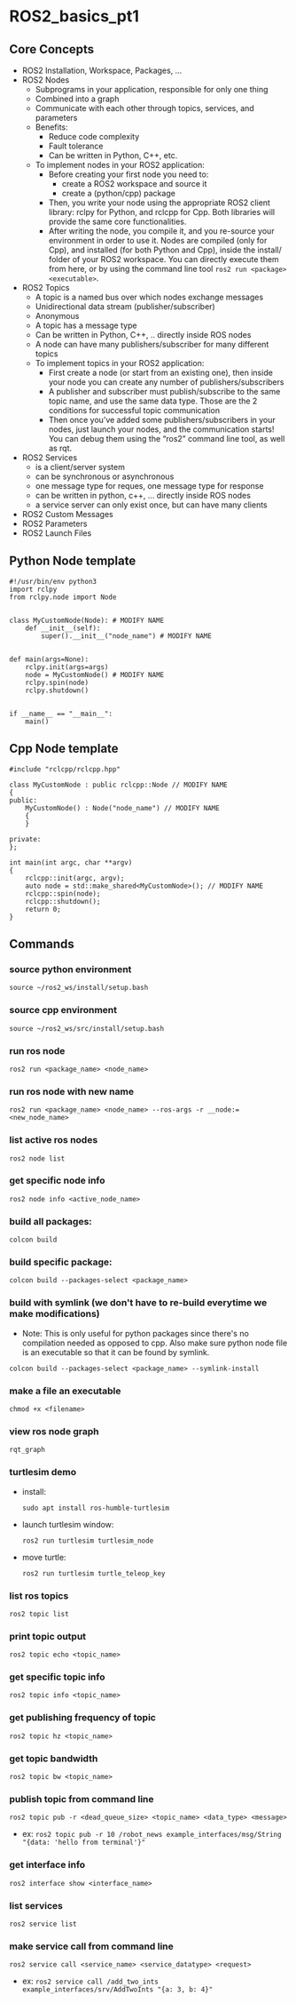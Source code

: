 # ROS2_basics_pt1

## Core Concepts
- ROS2 Installation, Workspace, Packages, …
- ROS2 Nodes
    - Subprograms in your application, responsible for only one thing
    - Combined into a graph
    - Communicate with each other through topics, services, and parameters
    - Benefits:
        - Reduce code complexity
        - Fault tolerance
        - Can be written in Python, C++, etc.
    - To implement nodes in your ROS2 application:
        - Before creating your first node you need to: 
            - create a ROS2 workspace and source it
            - create a (python/cpp) package
        - Then, you write your node using the appropriate ROS2 client library: rclpy for Python, and rclcpp for Cpp. Both libraries will provide the same core functionalities.
        - After writing the node, you compile it, and you re-source your environment in order to use it. Nodes are compiled (only for Cpp), and installed (for both Python and Cpp), inside the install/ folder of your ROS2 workspace. You can directly execute them from here, or by using the command line tool `ros2 run <package> <executable>`.
- ROS2 Topics
    - A topic is a named bus over which nodes exchange messages
    - Unidirectional data stream (publisher/subscriber)
    - Anonymous
    - A topic has a message type
    - Can be written in Python, C++, .. directly inside ROS nodes
    - A node can have many publishers/subscriber for many different topics
    - To implement topics in your ROS2 application:
        - First create a node (or start from an existing one), then inside your node you can create any number of publishers/subscribers
        - A publisher and subscriber must publish/subscribe to the same topic name, and use the same data type. Those are the 2 conditions for successful topic communication
        - Then once you’ve added some publishers/subscribers in your nodes, just launch your nodes, and the communication starts! You can debug them using the “ros2” command line tool, as well as rqt.
- ROS2 Services
    - is a client/server system
    - can be synchronous or asynchronous
    - one message type for reques, one message type for response
    - can be written in python, c++, ... directly inside ROS nodes
    - a service server can only exist once, but can have many clients
- ROS2 Custom Messages
- ROS2 Parameters
- ROS2 Launch Files

## Python Node template
```
#!/usr/bin/env python3
import rclpy
from rclpy.node import Node
 
 
class MyCustomNode(Node): # MODIFY NAME
    def __init__(self):
        super().__init__("node_name") # MODIFY NAME
 
 
def main(args=None):
    rclpy.init(args=args)
    node = MyCustomNode() # MODIFY NAME
    rclpy.spin(node)
    rclpy.shutdown()
 
 
if __name__ == "__main__":
    main()
```
## Cpp Node template
```
#include "rclcpp/rclcpp.hpp"
 
class MyCustomNode : public rclcpp::Node // MODIFY NAME
{
public:
    MyCustomNode() : Node("node_name") // MODIFY NAME
    {
    }
 
private:
};
 
int main(int argc, char **argv)
{
    rclcpp::init(argc, argv);
    auto node = std::make_shared<MyCustomNode>(); // MODIFY NAME
    rclcpp::spin(node);
    rclcpp::shutdown();
    return 0;
}
```

## Commands

### source python environment
`source ~/ros2_ws/install/setup.bash`

### source cpp environment
`source ~/ros2_ws/src/install/setup.bash`

### run ros node
`ros2 run <package_name> <node_name>`

### run ros node with new name
`ros2 run <package_name> <node_name> --ros-args -r __node:=<new_node_name>`

### list active ros nodes
`ros2 node list`

### get specific node info
`ros2 node info <active_node_name>`

### build all packages:
`colcon build`

### build specific package:
`colcon build --packages-select <package_name>`

### build with symlink (we don't have to re-build everytime we make modifications)
- Note: This is only useful for python packages since there's no compilation needed as opposed to cpp. Also make sure python node file is an executable so that it can be found by symlink.

`colcon build --packages-select <package_name> --symlink-install`

### make a file an executable
`chmod +x <filename>`

### view ros node graph
`rqt_graph`

### turtlesim demo
- install: 

    `sudo apt install ros-humble-turtlesim`
- launch turtlesim window: 

    `ros2 run turtlesim turtlesim_node`
- move turtle: 

    `ros2 run turtlesim turtle_teleop_key`

### list ros topics
`ros2 topic list`

### print topic output
`ros2 topic echo <topic_name>`

### get specific topic info
`ros2 topic info <topic_name>`

### get publishing frequency of topic
`ros2 topic hz <topic_name>`

### get topic bandwidth
`ros2 topic bw <topic_name>`

### publish topic from command line
`ros2 topic pub -r <dead_queue_size> <topic_name> <data_type> <message>`
- ex: 
`ros2 topic pub -r 10 /robot_news example_interfaces/msg/String "{data: 'hello from terminal'}" 
`
### get interface info
`ros2 interface show <interface_name>`

### list services
`ros2 service list`

### make service call from command line
`ros2 service call <service_name> <service_datatype> <request>`
- ex: `ros2 service call /add_two_ints example_interfaces/srv/AddTwoInts "{a: 3, b: 4}"`